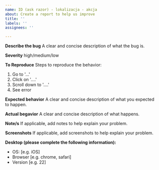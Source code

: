 ```yaml
---
name: ID (ask razor) - lokalizacja - akcja
about: Create a report to help us improve
title: ''
labels: ''
assignees: ''

---
```


**Describe the bug**
A clear and concise description of what the bug is.

**Severity**
high/medium/low

**To Reproduce**
Steps to reproduce the behavior:
1. Go to '...'
2. Click on '....'
3. Scroll down to '....'
4. See error

**Expected behavior**
A clear and concise description of what you expected to happen.

**Actual begavior**
A clear and concise description of what happens.

**Note/s**
If applicable, add notes to help explain your problem.

**Screenshots**
If applicable, add screenshots to help explain your problem.

**Desktop (please complete the following information):**
 - OS: [e.g. iOS]
 - Browser [e.g. chrome, safari]
 - Version [e.g. 22]
